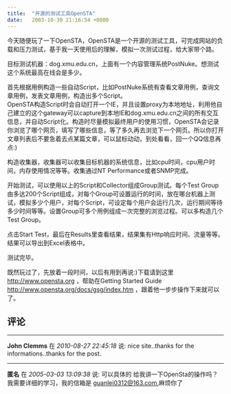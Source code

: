 ```yaml
---
title:  "开源的测试工具OpenSTA"
date:   2003-10-30 21:16:54 +0800
---
```


今天随便玩了一下OpenSTA，OpenSTA是一个开源的测试工具，可完成网站的负载和压力测试，基于我一天使用后的理解，模拟一次测试过程，给大家带个路。  

目标测试机器：dog.xmu.edu.cn，上面有一个内容管理系统PostNuke。想测试这个系统最高在线会是多少。  

首先根据用例构造一些自动Script，比如PostNuke系统有查看文章用例，查询文章用例，发表文章用例，构造出多个Script。  
OpenSTA构造Script时会自动打开一个IE，并且设置proxy为本地地址，利用他自己建立的这个gateway可以capture到本地IE和dog.xmu.edu.cn之间的所有交互信息，并自动Script化。构造时尽量模拟最终用户的使用习惯，OpenSTA会记录你浏览了哪个网页，填写了哪些信息，等了多久再去浏览下一个网页。所以你打开文章列表后不要急着去点某篇文章，可以鼠标动动，到处看看，回一个QQ信息再点:)  

构造收集器，收集器可以收集目标机器的系统信息，比如cpu时间，cpu用户时间，内存使用情况等等。收集通过NT Performance或者SNMP完成。  

开始测试，可以使用以上的Script和Collector组成Group测试。每个Test Group由多达200个Script组成，对每个Group可设置运行的时间，放在哪台机器上测试，模拟多少个用户，对每个Script，可设定每个用户会运行几次，运行期间等待多少时间等等。设置Group可多个用例组成一次完整的浏览过程。可以多构造几个Test Group。  

点击Start Test，最后在Results里查看结果，结果集有Http响应时间、流量等等。结果可以导出到Excel表格中。  

测试完毕。  

既然玩过了，先放着一段时间，以后有用到再说:)下载请到这里 http://www.opensta.org ，帮助在Getting Started Guide http://www.opensta.org/docs/gsg/index.htm ，跟着他一步步操作下来就可以了。  


## 评论

*****
**John Clemms** 在 *2010-08-27 22:45:18* 说: nice site..thanks for the informations..thanks for the post.

*****
**匿名** 在 *2005-03-03 13:09:38* 说: 可以具体的 给我讲一下OpenSta的操作吗？我需要详细的学习，我的信箱是
guanlei0312@163.com,麻烦你了

